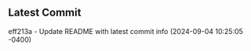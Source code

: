 
## Latest Commit
eff213a - Update README with latest commit info (2024-09-04 10:25:05 -0400) <Yunxi-Zhou>
